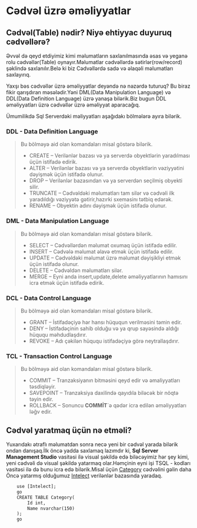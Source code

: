# Cədvəl üzrə əməliyyatlar
## Cədvəl(Table) nədir? Niyə ehtiyyac duyuruq cədvəllərə?

Əvvəl də qeyd etdiyimiz kimi məlumatların saxlanılmasında əsas və yeganə rolu cədvəllər(Table) oynayır.Məlumatlar cədvəllərdə sətirlər(row/record) şəklində saxlanılır.Belə ki biz Cədvəllərdə sadə və əlaqəli məlumatları saxlayırıq.

Yaxşı bəs cədvəllər üzrə əməliyyatlar deyəndə nə nəzərdə tuturuq? Bu biraz fikir qarışdıran məsələdir.Yəni DML(Data Manipulation Language) və DDL(Data Definition Language) üzrə yanaşa bilərik.Biz bugun DDL əməliyyatları üzrə cədvəllər üzrə əməliyyat aparacağıq.

Ümumilikdə Sql Serverdəki məliyyatları aşağıdakı bölmələrə ayıra bilərik.

### DDL     -   Data Definition Language

<blockquote>Bu bölməyə aid olan komandaları misal göstərə bilərik.

- CREATE    – Verilənlər bazası və ya serverdə obyektlərin yaradılması üçün istifadə edirik.
- ALTER     – Verilənlər bazası və ya serverdə obyektlərin vəziyyətini dəyişmək üçün istifadə olunur.
- DROP      – Verilənlər bazasından və ya serverdən seçilmiş obyekti silir.
- TRUNCATE  – Cədvəldəki məlumatları tam silər və cədvəli ilk yaradıldığı vəziyyətə gətirir,hazırki sxemasinı tətbiq edərək.
- RENAME    – Obyektin adını dəyişmək üçün istifadə olunur.
</blockquote>

### DML     -   Data Manipulation Language   

<blockquote>Bu bölməyə aid olan komandaları misal göstərə bilərik.

- SELECT    – Cədvəllərdən məlumat oxumaq üçün istifadə edilir.
- INSERT    – Cədvələ məlumat əlavə etmək üçün istifadə edilir.
- UPDATE    – Cədvəldəki məlumat üzrə məlumat dəyişikliyi etmək üçün istifadə olunur.
- DELETE    – Cədvəldən məlumatları silər.
- MERGE     – Eyni anda insert,update,delete əməliyyatlarının hamısını icra etmək üçün istifadə edirik.
</blockquote>

### DCL     -   Data Control Language

<blockquote>Bu bölməyə aid olan komandaları misal göstərə bilərik.

- GRANT     – İstifadəçiyə hər hansı hüququn verilməsini təmin edir.
- DENY      – İstifadəçinin sahib olduğu və ya qrup sayəsində aldığı hüququ məhdudlaşdırır.
- REVOKE    – Adı çəkilən hüququ istifadəçiyə görə neytrallaşdırır.
</blockquote>

### TCL     -   Transaction Control Language

<blockquote>Bu bölməyə aid olan komandaları misal göstərə bilərik.

- COMMIT    – Tranzaksiyanın bitməsini qeyd edir və əmaliyyatları təsdiqləyir.  
- SAVEPOINT – Tranzaksiya daxilində qayıdıla biləcək bir nöqtə təyin edir.  
- ROLLBACK  – Sonuncu **COMMİT**`ə qədər icra edilən əməliyyatları ləğv edir.
</blockquote>


## Cədvəl yaratmaq üçün nə etməli?

Yuxarıdakı ətraflı məlumatdan sonra necə yeni bir cədvəl yarada bilərik ondan danışaq.İlk öncə yadda saxlamaq lazımdır ki, <b>Sql Server Management Studio</b> vasitəsi ilə visual şəkildə edə biləcəyimiz hər şey kimi, yeni cədvəli də visual şəkildə yatarmaq olar.Həmçinin eyni işi TSQL - kodları vasitəsi ilə də bunu icra edə bilərik.Misal üçün  <u>Category</u> cədvəlini gəlin daha Öncə yatarmış olduğumuz <u>Intelect</u> verilənlər bazasında yaradaq.


```html
    use [Intelect];
    go
    CREATE TABLE Category(
        Id int,
        Name nvarchar(150)
    );
    go
```